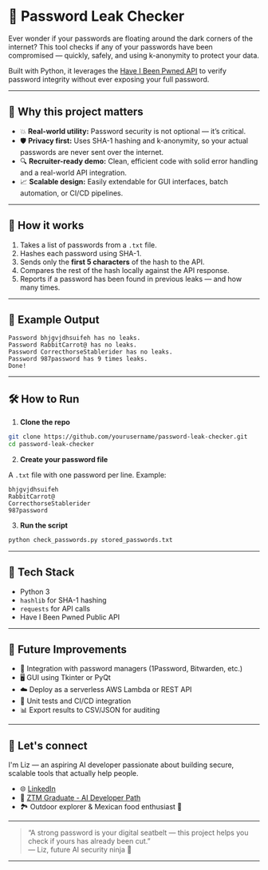 # 🔐 Password Leak Checker

Ever wonder if your passwords are floating around the dark corners of the internet? This tool checks if any of your passwords have been compromised — quickly, safely, and using k-anonymity to protect your data.

Built with Python, it leverages the [Have I Been Pwned API](https://haveibeenpwned.com/API/v3#PwnedPasswords) to verify password integrity without ever exposing your full password.

---

## 🚀 Why this project matters

- 💥 **Real-world utility:** Password security is not optional — it’s critical.
- 🛡️ **Privacy first:** Uses SHA-1 hashing and k-anonymity, so your actual passwords are never sent over the internet.
- 🔍 **Recruiter-ready demo:** Clean, efficient code with solid error handling and a real-world API integration.
- 📈 **Scalable design:** Easily extendable for GUI interfaces, batch automation, or CI/CD pipelines.

---

## 🧠 How it works

1. Takes a list of passwords from a `.txt` file.
2. Hashes each password using SHA-1.
3. Sends only the **first 5 characters** of the hash to the API.
4. Compares the rest of the hash locally against the API response.
5. Reports if a password has been found in previous leaks — and how many times.

---

## 📸 Example Output

```
Password bhjgvjdhsuifeh has no leaks.
Password RabbitCarrot@ has no leaks.
Password CorrecthorseStablerider has no leaks.
Password 987password has 9 times leaks.
Done!
```

---

## 🛠️ How to Run

1. **Clone the repo**

```bash
git clone https://github.com/yourusername/password-leak-checker.git
cd password-leak-checker
```

2. **Create your password file**

A `.txt` file with one password per line. Example:

```
bhjgvjdhsuifeh
RabbitCarrot@
CorrecthorseStablerider
987password
```

3. **Run the script**

```bash
python check_passwords.py stored_passwords.txt
```

---

## 🧪 Tech Stack

- Python 3
- `hashlib` for SHA-1 hashing
- `requests` for API calls
- Have I Been Pwned Public API

---

## 🔮 Future Improvements

- 🔐 Integration with password managers (1Password, Bitwarden, etc.)
- 🖥️ GUI using Tkinter or PyQt
- ☁️ Deploy as a serverless AWS Lambda or REST API
- 🧪 Unit tests and CI/CD integration
- 📊 Export results to CSV/JSON for auditing

---

## 🤝 Let's connect

I'm Liz — an aspiring AI developer passionate about building secure, scalable tools that actually help people.

- 🌐 [LinkedIn](https://www.linkedin.com/in/elizabeth-challenger)
- 🧠 [ZTM Graduate - AI Developer Path](https://zerotomastery.io/)
- 🏞️ Outdoor explorer & Mexican food enthusiast 🌮

---

> “A strong password is your digital seatbelt — this project helps you check if yours has already been cut.”\
> — Liz, future AI security ninja 🥷

---

